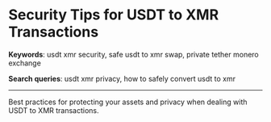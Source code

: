 # Security Tips for USDT to XMR Transactions

**Keywords**: usdt xmr security, safe usdt to xmr swap, private tether monero exchange

**Search queries**: usdt xmr privacy, how to safely convert usdt to xmr

---

Best practices for protecting your assets and privacy when dealing with USDT to XMR transactions.